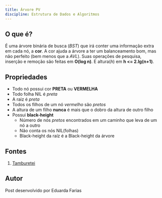```yaml
---
title: Árvore PV
discipline: Estrutura de Dados e Algoritmos
---
```


## O que é?

É uma árvore binária de busca (*BST*) que irá conter uma informação extra em cada nó, a **cor**. A cor ajuda a árvore a ter um balanceamento bom, mas não perfeito (bem menos que a *AVL*). Suas operações de pesquisa, inserção e remoção são feitas em **O(log n)**. E altura(*h*) em **h <= 2.lg(n+1)**.

## Propriedades

- Todo nó possui cor **PRETA** ou **VERMELHA**
- Todo folha NIL é *preta*
- A raiz é *preta*
- Todos os filhos de um nó *vermelho* são *pretos*
- A altura de um filho **nunca** é mais que o dobro da altura de outro filho
- Possui **black-height**
    - Número de nós *pretos* encontrados em um caminho que leva de um nó a outro
    - Não conta os nós NIL(folhas)
    - Black-height da raíz é a Black-height da árvore

## Fontes 

1. <a href= "https://github.com/OpenDevUFCG/Tamburetei" target="_blank"> Tamburetei </a>

## Autor 

Post desenvolvido por Eduarda Farias